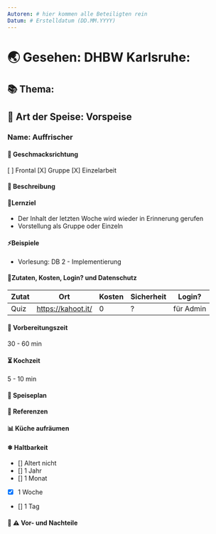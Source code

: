 ```yaml
---
Autoren: # hier kommen alle Beteiligten rein
Datum: # Erstelldatum (DD.MM.YYYY)
---
```


# <!-- Name des Rezepts -->

# 🌏 Gesehen: DHBW Karlsruhe:

## 📚 Thema:

## 🍲 Art der Speise: Vorspeise

### Name: Auffrischer

#### 🍹 Geschmacksrichtung
[ ] Frontal
[X] Gruppe
[X] Einzelarbeit

#### 📄 Beschreibung

#### 🏁Lernziel
* Der Inhalt der letzten Woche wird wieder in Erinnerung gerufen
* Vorstellung als Gruppe oder Einzeln

#### ⚡Beispiele
* Vorlesung: DB 2 - Implementierung

#### 📜Zutaten, Kosten, Login? und Datenschutz
<!-- Bei den Zutaten sind die Kosten zu bedenken. Weiterhin könnte man hier eine Anmerkung zum Datenschutz machen. -->

| Zutat | Ort | Kosten | Sicherheit |Login?|
|--|--|--|--|--|
|Quiz|https://kahoot.it/|0|?|für Admin|

#### 🚧 Vorbereitungszeit
30 - 60 min

#### ⏳ Kochzeit
5 - 10 min

#### 🍴 Speiseplan
<!--
Ablauf
    Hier sollte man ganz genau beschreiben, wie das geht, damit es auch gut ankommt. Ein Poll, beispielsweise, wo nur der Fragesteller die Antworten sieht ist nicht best-practice. Daher bitte gerne viel Detail hier, dass man das Szenario wirklich nachstellen kann.
    
    Zu vermeiden ist ala: "Kochen Sie die Nudeln bis sie fertig sind." 
-->

#### 📑 Referenzen
<!-- Hier wäre es sehr schön, wenn man ein Beispiel.md zeigen könnte, das idealerweise offen, zb auf GIT liegt. -->

#### 📊 Küche aufräumen

#### ❄ Haltbarkeit
<!--
    Einmal hergestellt, wie Joghurt z.B., kann man die Einheit leicht wieder verwenden, sodass die Vorbereitungszeit amortiziert wird.

    Die entsprechende Box ankreuzen: - [x]
-->

- [] Altert nicht
- [] 1 Jahr
- [] 1 Monat
- [X] 1 Woche
- [] 1 Tag
<!-- - [] eigene Angabe -->

#### 🤔 ⚠️ Vor- und Nachteile
<!-- Diskussion -->

